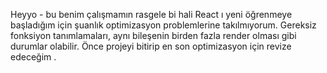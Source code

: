 Heyyo - bu benim çalışmamın rasgele bi hali
React  ı yeni öğrenmeye başladığım için şuanlık optimizasyon problemlerine takılmıyorum. Gereksiz fonksiyon tanımlamaları, aynı bileşenin birden fazla render olması gibi durumlar olabilir. Önce projeyi bitirip en son optimizasyon için revize edeceğim .